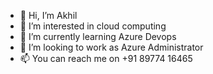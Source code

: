 - 👋 Hi, I’m Akhil
- 👀 I’m interested in cloud computing 
- 🌱 I’m currently learning Azure Devops
- 💞️ I’m looking to work as Azure Administrator
- 📫 You can reach me on +91 89774 16465

<!---
akhilthatikonda7/akhilthatikonda7 is a ✨ special ✨ repository because its `README.md` (this file) appears on your GitHub profile.
You can click the Preview link to take a look at your changes.
--->
